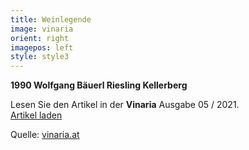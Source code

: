 ```yaml
---
title: Weinlegende
image: vinaria
orient: right
imagepos: left
style: style3
---
```

**1990 Wolfgang Bäuerl Riesling Kellerberg**

Lesen Sie den Artikel in der **Vinaria** Ausgabe 05 / 2021.  
[Artikel laden](Legende_Baeuerl.pdf)  

Quelle: [vinaria.at](https://vinaria.at)
